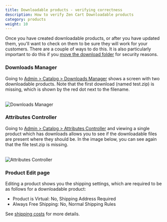 ```yaml
---
title: Downloadable products - verifying correctness 
description: How to verify Zen Cart Downloadable products 
category: products
weight: 10
---
```


Once you have created downloadable products, or after you have updated them, you'll want to check on them to be sure they will work for your customers.  There are a couple of ways to do this. It is also particularly important to do this if you [move the download folder](/user/security/relocate_download_folder/) for security reasons. 

### Downloads Manager 
Going to [Admin > Catalog > Downloads Manager](/user/admin_pages/catalog/downloads_manager/) shows a screen with two downloadable products.  Note that the first download (named test.zip) is missing, which is shown by the red dot next to the filename. 

<br>
<img src="/images/downloads_manager.png" alt="Downloads Manager" />

### Attributes Controller 

Going to [Admin > Catalog > Attributes Controller](/user/admin_pages/catalog/attributes_controller) and viewing a single product which has downloads allows you to see if the downloadable files are present where they should be. 
In the image below, you can see again that the file test.zip is missing.

<br>
<img src="/images/attributes_controller_attributes.png" alt="Attributes Controller" />

### Product Edit page 

Editing a product shows you the shipping settings, which are required to be as follows for a downloadable product: 

- Product is Virtual: No, Shipping Address Required
- Always Free Shipping: No, Normal Shipping Rules

See [shipping costs](https://docs.zen-cart.com/user/products/downloadable/#additional-notes-about-downloads-and-shipping-costs) for more details. 


